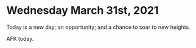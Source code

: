 # Wednesday March 31st, 2021

Today is a new day; an opportunity; and a chance to soar to new heights.

AFK today. 
